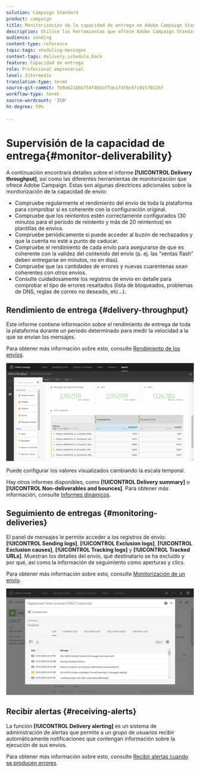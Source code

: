 ```yaml
---
solution: Campaign Standard
product: campaign
title: Monitorización de la capacidad de entrega en Adobe Campaign Standard
description: Utilice las herramientas que ofrece Adobe Campaign Standard para monitorizar la capacidad de envío de su plataforma.
audience: sending
content-type: reference
topic-tags: sheduling-messages
context-tags: delivery,schedule,back
feature: Capacidad de entrega
role: Profesional empresarial
level: Intermedio
translation-type: tm+mt
source-git-commit: fb9a6218bb754f803affde1fdf6c6fc01570126f
workflow-type: tm+mt
source-wordcount: '310'
ht-degree: 59%

---
```



# Supervisión de la capacidad de entrega{#monitor-deliverability}

A continuación encontrará detalles sobre el informe **[!UICONTROL Delivery throughput]**, así como las diferentes herramientas de monitorización que ofrece Adobe Campaign. Estas son algunas directrices adicionales sobre la monitorización de la capacidad de envío:
* Compruebe regularmente el rendimiento del envío de toda la plataforma para comprobar si es coherente con la configuración original.
* Compruebe que los reintentos estén correctamente configurados (30 minutos para el periodo de reintento y más de 20 reintentos) en plantillas de envíos.
* Compruebe periódicamente si puede acceder al buzón de rechazados y que la cuenta no esté a punto de caducar.
* Compruebe el rendimiento de cada envío para asegurarse de que es coherente con la validez del contenido del envío (p. ej. las “ventas flash” deben entregarse en minutos, no en días).
* Compruebe que las cantidades de errores y nuevas cuarentenas sean coherentes con otros envíos.
* Consulte cuidadosamente los registros de envío en detalle para comprobar el tipo de errores resaltados (lista de bloqueados, problemas de DNS, reglas de correo no deseado, etc…).

## Rendimiento de entrega {#delivery-throughput}

Este informe contiene información sobre el rendimiento de entrega de toda la plataforma durante un periodo determinado para medir la velocidad a la que se envían los mensajes.

Para obtener más información sobre esto, consulte [Rendimiento de los envíos](../../reporting/using/delivery-throughput.md).

![](assets/delivery_reports_1.png)

Puede configurar los valores visualizados cambiando la escala temporal.

Hay otros informes disponibles, como **[!UICONTROL Delivery summary]** o **[!UICONTROL Non-deliverables and bounces]**. Para obtener más información, consulte [Informes dinámicos](../../reporting/using/about-dynamic-reports.md).

## Seguimiento de entregas {#monitoring-deliveries}

El panel de mensajes le permite acceder a los registros de envío: **[!UICONTROL Sending logs]**, **[!UICONTROL Exclusion logs]**, **[!UICONTROL Exclusion causes]**, **[!UICONTROL Tracking logs]** y **[!UICONTROL Tracked URLs]**. Muestran los detalles del envío, qué destinatario se ha excluido y por qué, así como la información de seguimiento como aperturas y clics.

Para obtener más información sobre esto, consulte [Monitorización de un envío](../../sending/using/monitoring-a-delivery.md).

![](assets/sending_delivery1.png)

## Recibir alertas {#receiving-alerts}

La función **[!UICONTROL Delivery alerting]** es un sistema de administración de alertas que permite a un grupo de usuarios recibir automáticamente notificaciones que contengan información sobre la ejecución de sus envíos.

Para obtener más información sobre esto, consulte [Recibir alertas cuando se producen errores](../../sending/using/receiving-alerts-when-failures-happen.md).

<!--## External tools (#external-tools)

### Signal Spam {#signal-spam}

Signal Spam is a French service which offers anonymized feedback loop reporting for French ISPs (Orange, SFR).

This service allows you to follow the reputation of the French ISPs and track customers' activity evolution.

Signal Spam also provides direct complaints that end users log through a dedicated interface. Those complaints are then quarantined from the email address database.

### 250ok {#solution-250ok}

250ok is a monitoring solution which provides IP and domain denylists, as well as reputation indicators.

The information provided is real-time, which allows for a pro-active assistance. 250ok a complementary solution to the Adobe deliverability internal tools.-->
